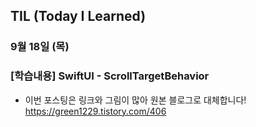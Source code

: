 ## TIL (Today I Learned)

### 9월 18일 (목)    

  ### [학습내용] SwiftUI - ScrollTargetBehavior
  - 이번 포스팅은 링크와 그림이 많아 원본 블로그로 대체합니다!   
  https://green1229.tistory.com/406   
    